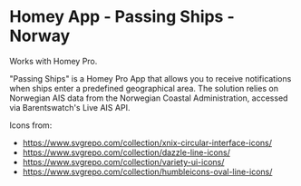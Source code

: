 # Homey App - Passing Ships - Norway

Works with Homey Pro.

"Passing Ships" is a Homey Pro App that allows you to receive notifications when ships enter a predefined geographical area. The solution relies on Norwegian AIS data from the Norwegian Coastal Administration, accessed via Barentswatch's Live AIS API.


Icons from:
- https://www.svgrepo.com/collection/xnix-circular-interface-icons/
- https://www.svgrepo.com/collection/dazzle-line-icons/
- https://www.svgrepo.com/collection/variety-ui-icons/
- https://www.svgrepo.com/collection/humbleicons-oval-line-icons/
